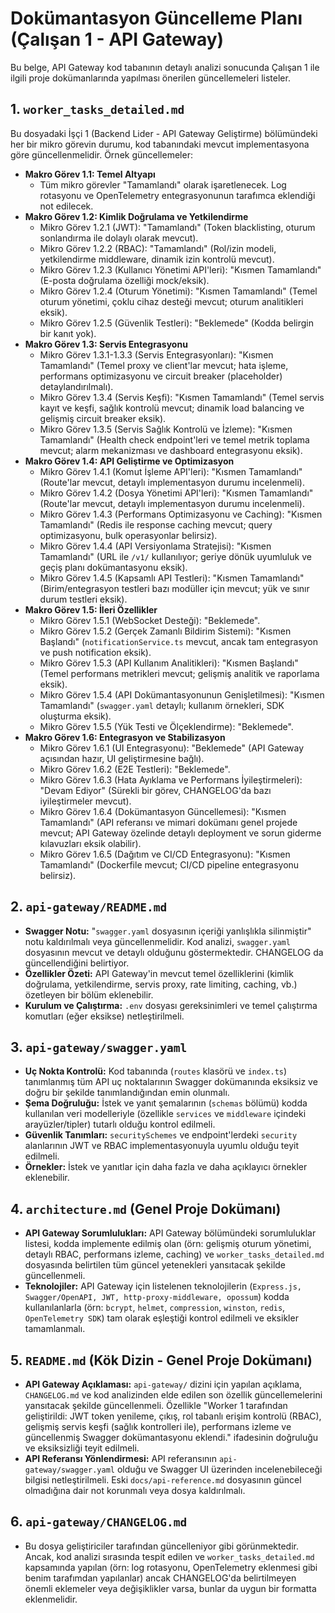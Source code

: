 # Dokümantasyon Güncelleme Planı (Çalışan 1 - API Gateway)

Bu belge, API Gateway kod tabanının detaylı analizi sonucunda Çalışan 1 ile ilgili proje dokümanlarında yapılması önerilen güncellemeleri listeler.

## 1. `worker_tasks_detailed.md`

Bu dosyadaki İşçi 1 (Backend Lider - API Gateway Geliştirme) bölümündeki her bir mikro görevin durumu, kod tabanındaki mevcut implementasyona göre güncellenmelidir. Örnek güncellemeler:

*   **Makro Görev 1.1: Temel Altyapı**
    *   Tüm mikro görevler "Tamamlandı" olarak işaretlenecek. Log rotasyonu ve OpenTelemetry entegrasyonunun tarafımca eklendiği not edilecek.
*   **Makro Görev 1.2: Kimlik Doğrulama ve Yetkilendirme**
    *   Mikro Görev 1.2.1 (JWT): "Tamamlandı" (Token blacklisting, oturum sonlandırma ile dolaylı olarak mevcut).
    *   Mikro Görev 1.2.2 (RBAC): "Tamamlandı" (Rol/izin modeli, yetkilendirme middleware, dinamik izin kontrolü mevcut).
    *   Mikro Görev 1.2.3 (Kullanıcı Yönetimi API'leri): "Kısmen Tamamlandı" (E-posta doğrulama özelliği mock/eksik).
    *   Mikro Görev 1.2.4 (Oturum Yönetimi): "Kısmen Tamamlandı" (Temel oturum yönetimi, çoklu cihaz desteği mevcut; oturum analitikleri eksik).
    *   Mikro Görev 1.2.5 (Güvenlik Testleri): "Beklemede" (Kodda belirgin bir kanıt yok).
*   **Makro Görev 1.3: Servis Entegrasyonu**
    *   Mikro Görev 1.3.1-1.3.3 (Servis Entegrasyonları): "Kısmen Tamamlandı" (Temel proxy ve client'lar mevcut; hata işleme, performans optimizasyonu ve circuit breaker (placeholder) detaylandırılmalı).
    *   Mikro Görev 1.3.4 (Servis Keşfi): "Kısmen Tamamlandı" (Temel servis kayıt ve keşfi, sağlık kontrolü mevcut; dinamik load balancing ve gelişmiş circuit breaker eksik).
    *   Mikro Görev 1.3.5 (Servis Sağlık Kontrolü ve İzleme): "Kısmen Tamamlandı" (Health check endpoint'leri ve temel metrik toplama mevcut; alarm mekanizması ve dashboard entegrasyonu eksik).
*   **Makro Görev 1.4: API Geliştirme ve Optimizasyon**
    *   Mikro Görev 1.4.1 (Komut İşleme API'leri): "Kısmen Tamamlandı" (Route'lar mevcut, detaylı implementasyon durumu incelenmeli).
    *   Mikro Görev 1.4.2 (Dosya Yönetimi API'leri): "Kısmen Tamamlandı" (Route'lar mevcut, detaylı implementasyon durumu incelenmeli).
    *   Mikro Görev 1.4.3 (Performans Optimizasyonu ve Caching): "Kısmen Tamamlandı" (Redis ile response caching mevcut; query optimizasyonu, bulk operasyonlar belirsiz).
    *   Mikro Görev 1.4.4 (API Versiyonlama Stratejisi): "Kısmen Tamamlandı" (URL ile `/v1/` kullanılıyor; geriye dönük uyumluluk ve geçiş planı dokümantasyonu eksik).
    *   Mikro Görev 1.4.5 (Kapsamlı API Testleri): "Kısmen Tamamlandı" (Birim/entegrasyon testleri bazı modüller için mevcut; yük ve sınır durum testleri eksik).
*   **Makro Görev 1.5: İleri Özellikler**
    *   Mikro Görev 1.5.1 (WebSocket Desteği): "Beklemede".
    *   Mikro Görev 1.5.2 (Gerçek Zamanlı Bildirim Sistemi): "Kısmen Başlandı" (`notificationService.ts` mevcut, ancak tam entegrasyon ve push notification eksik).
    *   Mikro Görev 1.5.3 (API Kullanım Analitikleri): "Kısmen Başlandı" (Temel performans metrikleri mevcut; gelişmiş analitik ve raporlama eksik).
    *   Mikro Görev 1.5.4 (API Dokümantasyonunun Genişletilmesi): "Kısmen Tamamlandı" (`swagger.yaml` detaylı; kullanım örnekleri, SDK oluşturma eksik).
    *   Mikro Görev 1.5.5 (Yük Testi ve Ölçeklendirme): "Beklemede".
*   **Makro Görev 1.6: Entegrasyon ve Stabilizasyon**
    *   Mikro Görev 1.6.1 (UI Entegrasyonu): "Beklemede" (API Gateway açısından hazır, UI geliştirmesine bağlı).
    *   Mikro Görev 1.6.2 (E2E Testleri): "Beklemede".
    *   Mikro Görev 1.6.3 (Hata Ayıklama ve Performans İyileştirmeleri): "Devam Ediyor" (Sürekli bir görev, CHANGELOG'da bazı iyileştirmeler mevcut).
    *   Mikro Görev 1.6.4 (Dokümantasyon Güncellemesi): "Kısmen Tamamlandı" (API referansı ve mimari dokümanı genel projede mevcut; API Gateway özelinde detaylı deployment ve sorun giderme kılavuzları eksik olabilir).
    *   Mikro Görev 1.6.5 (Dağıtım ve CI/CD Entegrasyonu): "Kısmen Tamamlandı" (Dockerfile mevcut; CI/CD pipeline entegrasyonu belirsiz).

## 2. `api-gateway/README.md`

*   **Swagger Notu:** "`swagger.yaml` dosyasının içeriği yanlışlıkla silinmiştir" notu kaldırılmalı veya güncellenmelidir. Kod analizi, `swagger.yaml` dosyasının mevcut ve detaylı olduğunu göstermektedir. CHANGELOG da güncellendiğini belirtiyor.
*   **Özellikler Özeti:** API Gateway'in mevcut temel özelliklerini (kimlik doğrulama, yetkilendirme, servis proxy, rate limiting, caching, vb.) özetleyen bir bölüm eklenebilir.
*   **Kurulum ve Çalıştırma:** `.env` dosyası gereksinimleri ve temel çalıştırma komutları (eğer eksikse) netleştirilmeli.

## 3. `api-gateway/swagger.yaml`

*   **Uç Nokta Kontrolü:** Kod tabanında (`routes` klasörü ve `index.ts`) tanımlanmış tüm API uç noktalarının Swagger dokümanında eksiksiz ve doğru bir şekilde tanımlandığından emin olunmalı.
*   **Şema Doğruluğu:** İstek ve yanıt şemalarının (`schemas` bölümü) kodda kullanılan veri modelleriyle (özellikle `services` ve `middleware` içindeki arayüzler/tipler) tutarlı olduğu kontrol edilmeli.
*   **Güvenlik Tanımları:** `securitySchemes` ve endpoint'lerdeki `security` alanlarının JWT ve RBAC implementasyonuyla uyumlu olduğu teyit edilmeli.
*   **Örnekler:** İstek ve yanıtlar için daha fazla ve daha açıklayıcı örnekler eklenebilir.

## 4. `architecture.md` (Genel Proje Dokümanı)

*   **API Gateway Sorumlulukları:** API Gateway bölümündeki sorumluluklar listesi, kodda implemente edilmiş olan (örn: gelişmiş oturum yönetimi, detaylı RBAC, performans izleme, caching) ve `worker_tasks_detailed.md` dosyasında belirtilen tüm güncel yetenekleri yansıtacak şekilde güncellenmeli.
*   **Teknolojiler:** API Gateway için listelenen teknolojilerin (`Express.js, Swagger/OpenAPI, JWT, http-proxy-middleware, opossum`) kodda kullanılanlarla (örn: `bcrypt`, `helmet`, `compression`, `winston`, `redis`, `OpenTelemetry SDK`) tam olarak eşleştiği kontrol edilmeli ve eksikler tamamlanmalı.

## 5. `README.md` (Kök Dizin - Genel Proje Dokümanı)

*   **API Gateway Açıklaması:** `api-gateway/` dizini için yapılan açıklama, `CHANGELOG.md` ve kod analizinden elde edilen son özellik güncellemelerini yansıtacak şekilde güncellenmeli. Özellikle "Worker 1 tarafından geliştirildi: JWT token yenileme, çıkış, rol tabanlı erişim kontrolü (RBAC), gelişmiş servis keşfi (sağlık kontrolleri ile), performans izleme ve güncellenmiş Swagger dokümantasyonu eklendi." ifadesinin doğruluğu ve eksiksizliği teyit edilmeli.
*   **API Referansı Yönlendirmesi:** API referansının `api-gateway/swagger.yaml` olduğu ve Swagger UI üzerinden incelenebileceği bilgisi netleştirilmeli. Eski `docs/api-reference.md` dosyasının güncel olmadığına dair not korunmalı veya dosya kaldırılmalı.

## 6. `api-gateway/CHANGELOG.md`

*   Bu dosya geliştiriciler tarafından güncelleniyor gibi görünmektedir. Ancak, kod analizi sırasında tespit edilen ve `worker_tasks_detailed.md` kapsamında yapılan (örn: log rotasyonu, OpenTelemetry eklenmesi gibi benim tarafımdan yapılanlar) ancak CHANGELOG'da belirtilmeyen önemli eklemeler veya değişiklikler varsa, bunlar da uygun bir formatta eklenmelidir.

